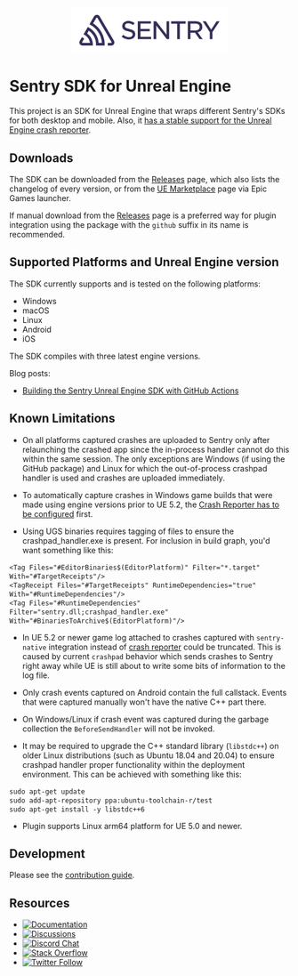 <p align="center">
  <a href="https://sentry.io" target="_blank" align="left">
    <img src="https://raw.githubusercontent.com/getsentry/sentry-unity/main/.github/sentry-wordmark-dark-400x119.svg" width="280">
  </a>
  <br />
</p>
<p align="center">

Sentry SDK for Unreal Engine
===========

This project is an SDK for Unreal Engine that wraps different Sentry's SDKs for both desktop and mobile. Also, it [has a stable support for the Unreal Engine crash reporter](https://docs.sentry.io/platforms/unreal/setup-crashreport/).

## Downloads

The SDK can be downloaded from the [Releases] page, which also lists the
changelog of every version, or from the [UE Marketplace] page via Epic Games launcher.

[releases]: https://github.com/getsentry/sentry-unreal/releases
[UE Marketplace]: https://www.unrealengine.com/marketplace/en-US/product/sentry-01

If manual download from the [Releases] page is a preferred way for plugin integration using the package with the `github` suffix in its name is recommended.

## Supported Platforms and Unreal Engine version

The SDK currently supports and is tested on the following platforms:

- Windows
- macOS
- Linux 
- Android
- iOS

The SDK compiles with three latest engine versions.

Blog posts:
* [Building the Sentry Unreal Engine SDK with GitHub Actions](https://blog.sentry.io/building-the-sentry-unreal-engine-sdk-with-github-actions/)

## Known Limitations

- On all platforms captured crashes are uploaded to Sentry only after relaunching the crashed app since the in-process handler cannot do this within the same session. The only exceptions are Windows (if using the GitHub package) and Linux for which the out-of-process crashpad handler is used and crashes are uploaded immediately.

- To automatically capture crashes in Windows game builds that were made using engine versions prior to UE 5.2, the [Crash Reporter has to be configured](https://docs.sentry.io/platforms/unreal/setup-crashreport/) first.
  
- Using UGS binaries requires tagging of files to ensure the crashpad_handler.exe is present. For inclusion in build graph, you'd want something like this: 
```
<Tag Files="#EditorBinaries$(EditorPlatform)" Filter="*.target" With="#TargetReceipts"/>
<TagReceipt Files="#TargetReceipts" RuntimeDependencies="true" With="#RuntimeDependencies"/>
<Tag Files="#RuntimeDependencies" Filter="sentry.dll;crashpad_handler.exe" With="#BinariesToArchive$(EditorPlatform)"/>
 ```

- In UE 5.2 or newer game log attached to crashes captured with `sentry-native` integration instead of [crash reporter](https://docs.sentry.io/platforms/unreal/setup-crashreport/) could be truncated. This is caused by current `crashpad` behavior which sends crashes to Sentry right away while UE is still about to write some bits of information to the log file.

- Only crash events captured on Android contain the full callstack. Events that were captured manually won't have the native C++ part there.

- On Windows/Linux if crash event was captured during the garbage collection the `BeforeSendHandler` will not be invoked.

- It may be required to upgrade the C++ standard library (`libstdc++`) on older Linux distributions (such as Ubuntu 18.04 and 20.04) to ensure crashpad handler proper functionality within the deployment environment. This can be achieved with something like this:
```
sudo apt-get update
sudo add-apt-repository ppa:ubuntu-toolchain-r/test
sudo apt-get install -y libstdc++6
```

- Plugin supports Linux arm64 platform for UE 5.0 and newer.

## Development

Please see the [contribution guide](./CONTRIBUTING.md).

## Resources

* [![Documentation](https://img.shields.io/badge/documentation-sentry.io-green.svg)](https://docs.sentry.io/platforms/unreal/)
* [![Discussions](https://img.shields.io/github/discussions/getsentry/sentry-unreal.svg)](https://github.com/getsentry/sentry-unreal/discussions)
* [![Discord Chat](https://img.shields.io/discord/621778831602221064?logo=discord&logoColor=ffffff&color=7389D8)](https://discord.gg/PXa5Apfe7K)  
* [![Stack Overflow](https://img.shields.io/badge/stack%20overflow-sentry-green.svg)](http://stackoverflow.com/questions/tagged/sentry)
* [![Twitter Follow](https://img.shields.io/twitter/follow/getsentry?label=getsentry&style=social)](https://twitter.com/intent/follow?screen_name=getsentry)
